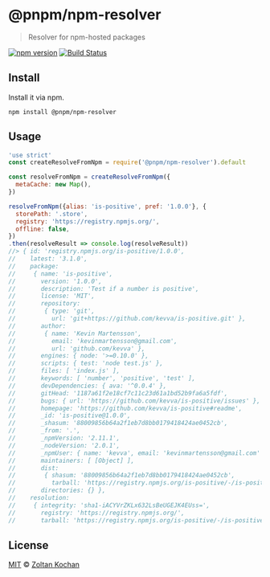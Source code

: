# @pnpm/npm-resolver

> Resolver for npm-hosted packages

<!--@shields('npm', 'travis')-->
[![npm version](https://img.shields.io/npm/v/@pnpm/npm-resolver.svg)](https://www.npmjs.com/package/@pnpm/npm-resolver) [![Build Status](https://img.shields.io/travis/pnpm/npm-resolver/master.svg)](https://travis-ci.org/pnpm/npm-resolver)
<!--/@-->

## Install

Install it via npm.

    npm install @pnpm/npm-resolver

## Usage

<!--@example('./example.js')-->
```js
'use strict'
const createResolveFromNpm = require('@pnpm/npm-resolver').default

const resolveFromNpm = createResolveFromNpm({
  metaCache: new Map(),
})

resolveFromNpm({alias: 'is-positive', pref: '1.0.0'}, {
  storePath: '.store',
  registry: 'https://registry.npmjs.org/',
  offline: false,
})
.then(resolveResult => console.log(resolveResult))
//> { id: 'registry.npmjs.org/is-positive/1.0.0',
//    latest: '3.1.0',
//    package: 
//     { name: 'is-positive',
//       version: '1.0.0',
//       description: 'Test if a number is positive',
//       license: 'MIT',
//       repository: 
//        { type: 'git',
//          url: 'git+https://github.com/kevva/is-positive.git' },
//       author: 
//        { name: 'Kevin Martensson',
//          email: 'kevinmartensson@gmail.com',
//          url: 'github.com/kevva' },
//       engines: { node: '>=0.10.0' },
//       scripts: { test: 'node test.js' },
//       files: [ 'index.js' ],
//       keywords: [ 'number', 'positive', 'test' ],
//       devDependencies: { ava: '^0.0.4' },
//       gitHead: '1187a61f2e18cf7c11c23d61a1bd52b9fa6a5fdf',
//       bugs: { url: 'https://github.com/kevva/is-positive/issues' },
//       homepage: 'https://github.com/kevva/is-positive#readme',
//       _id: 'is-positive@1.0.0',
//       _shasum: '88009856b64a2f1eb7d8bb0179418424ae0452cb',
//       _from: '.',
//       _npmVersion: '2.11.1',
//       _nodeVersion: '2.0.1',
//       _npmUser: { name: 'kevva', email: 'kevinmartensson@gmail.com' },
//       maintainers: [ [Object] ],
//       dist: 
//        { shasum: '88009856b64a2f1eb7d8bb0179418424ae0452cb',
//          tarball: 'https://registry.npmjs.org/is-positive/-/is-positive-1.0.0.tgz' },
//       directories: {} },
//    resolution: 
//     { integrity: 'sha1-iACYVrZKLx632LsBeUGEJK4EUss=',
//       registry: 'https://registry.npmjs.org/',
//       tarball: 'https://registry.npmjs.org/is-positive/-/is-positive-1.0.0.tgz' } }
```
<!--/@-->

## License

[MIT](./LICENSE) © [Zoltan Kochan](https://www.kochan.io/)
